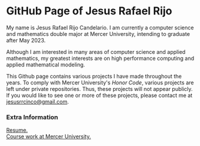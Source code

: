 # GitHub Page of Jesus Rafael Rijo

My name is Jesus Rafael Rijo Candelario. I am currently a computer science and mathematics double major at Mercer University, intending to graduate after May 2023.

Although I am interested in many areas of computer science and applied mathematics, my greatest interests are on high performance computing and applied mathematical modeling.

This Github page contains various projects I have made throughout the years. To comply with Mercer University's *Honor Code*, various projects are left under 
private repositories. Thus, these projects will not appear publicly. If you would like to see one or more of these projects, please contact me 
at jesusrrcinco@gmail.com.

### Extra Information
[Resume.](https://github.com/jesusrrc/jesusrrc/blob/main/rijo_resume.pdf) \
[Course work at Mercer University.](https://github.com/jesusrrc/jesusrrc/blob/main/course_work.md)
